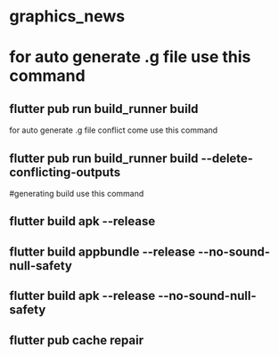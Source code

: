 # graphics_news


# for auto generate .g file use this command

## flutter pub run build_runner build

for auto generate .g file conflict come use this command
## flutter pub run build_runner build --delete-conflicting-outputs


 #generating build use this command
## flutter build apk --release
## flutter build appbundle --release --no-sound-null-safety
## flutter build apk --release --no-sound-null-safety
## flutter pub cache repair

